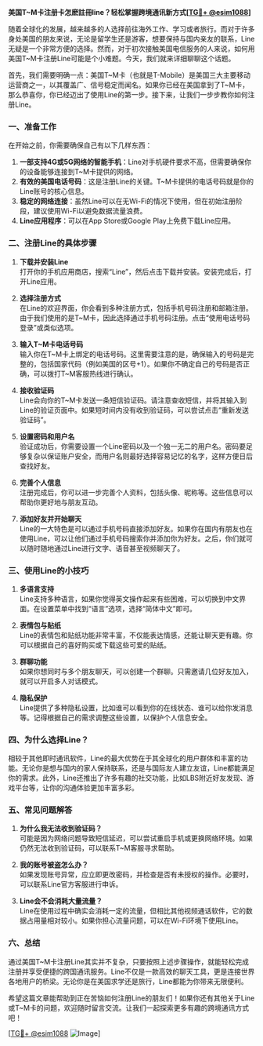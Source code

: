 **美国T~M卡注册卡怎麽註冊line？轻松掌握跨境通讯新方式[[TG💪+ @esim1088](https://t.me/s/esim1088)]**

随着全球化的发展，越来越多的人选择前往海外工作、学习或者旅行。而对于许多身处美国的朋友来说，无论是留学生还是游客，想要保持与国内亲友的联系，Line无疑是一个非常方便的选择。然而，对于初次接触美国电信服务的人来说，如何用美国T~M卡注册Line可能是个小难题。今天，我们就来详细聊聊这个话题。

首先，我们需要明确一点：美国T~M卡（也就是T-Mobile）是美国三大主要移动运营商之一，以其覆盖广、信号稳定而闻名。如果你已经在美国拿到了T~M卡，那么恭喜你，你已经迈出了使用Line的第一步。接下来，让我们一步步教你如何注册Line。

### **一、准备工作**
在开始之前，你需要确保自己有以下几样东西：
1. **一部支持4G或5G网络的智能手机**：Line对手机硬件要求不高，但需要确保你的设备能够连接到T~M卡提供的网络。
2. **有效的美国电话号码**：这是注册Line的关键。T~M卡提供的电话号码就是你的Line账号的核心信息。
3. **稳定的网络连接**：虽然Line可以在无Wi-Fi的情况下使用，但在初始注册阶段，建议使用Wi-Fi以避免数据流量浪费。
4. **Line应用程序**：可以在App Store或Google Play上免费下载Line应用。

### **二、注册Line的具体步骤**
1. **下载并安装Line**  
   打开你的手机应用商店，搜索“Line”，然后点击下载并安装。安装完成后，打开Line应用。

2. **选择注册方式**  
   在Line的欢迎界面，你会看到多种注册方式，包括手机号码注册和邮箱注册。由于我们使用的是T~M卡，因此选择通过手机号码注册。点击“使用电话号码登录”或类似选项。

3. **输入T~M卡电话号码**  
   输入你在T~M卡上绑定的电话号码。这里需要注意的是，确保输入的号码是完整的，包括国家代码（例如美国的区号+1）。如果你不确定自己的号码是否正确，可以拨打T~M客服热线进行确认。

4. **接收验证码**  
   Line会向你的T~M卡发送一条短信验证码。请注意查收短信，并将其输入到Line的验证页面中。如果短时间内没有收到验证码，可以尝试点击“重新发送验证码”。

5. **设置密码和用户名**  
   验证成功后，你需要设置一个Line密码以及一个独一无二的用户名。密码要足够复杂以保证账户安全，而用户名则最好选择容易记忆的名字，这样方便日后查找好友。

6. **完善个人信息**  
   注册完成后，你可以进一步完善个人资料，包括头像、昵称等。这些信息可以帮助你更好地与朋友互动。

7. **添加好友并开始聊天**  
   Line的一大特色是可以通过手机号码直接添加好友。如果你在国内有朋友也在使用Line，可以让他们通过手机号码搜索你并添加你为好友。之后，你们就可以随时随地通过Line进行文字、语音甚至视频聊天了。

### **三、使用Line的小技巧**
1. **多语言支持**  
   Line支持多种语言，如果你觉得英文操作起来有些困难，可以切换到中文界面。在设置菜单中找到“语言”选项，选择“简体中文”即可。

2. **表情包与贴纸**  
   Line的表情包和贴纸功能非常丰富，不仅能表达情感，还能让聊天更有趣。你可以根据自己的喜好购买或下载这些可爱的贴纸。

3. **群聊功能**  
   如果你想同时与多个朋友聊天，可以创建一个群聊。只需邀请几位好友加入，就可以开启多人对话模式。

4. **隐私保护**  
   Line提供了多种隐私设置，比如谁可以看到你的在线状态、谁可以给你发消息等。记得根据自己的需求调整这些设置，以保护个人信息安全。

### **四、为什么选择Line？**
相较于其他即时通讯软件，Line的最大优势在于其全球化的用户群体和丰富的功能。无论你是想与国内的家人保持联系，还是与国际友人建立友谊，Line都能满足你的需求。此外，Line还推出了许多有趣的社交功能，比如LBS附近好友发现、游戏平台等，让你的沟通体验更加丰富多彩。

### **五、常见问题解答**
1. **为什么我无法收到验证码？**  
   可能是因为网络问题导致短信延迟，可以尝试重启手机或更换网络环境。如果仍然无法收到验证码，可以联系T~M客服寻求帮助。

2. **我的账号被盗怎么办？**  
   如果发现账号异常，应立即更改密码，并检查是否有未授权的操作。必要时，可以联系Line官方客服进行申诉。

3. **Line会不会消耗大量流量？**  
   Line在使用过程中确实会消耗一定的流量，但相比其他视频通话软件，它的数据占用量相对较小。如果你担心流量问题，可以在Wi-Fi环境下使用Line。

### **六、总结**
通过美国T~M卡注册Line其实并不复杂，只要按照上述步骤操作，就能轻松完成注册并享受便捷的跨国通讯服务。Line不仅是一款高效的聊天工具，更是连接世界各地用户的桥梁。无论你是在美国求学还是旅行，Line都能为你带来无限便利。

希望这篇文章能帮助到正在苦恼如何注册Line的朋友们！如果你还有其他关于Line或T~M卡的问题，欢迎随时留言交流。让我们一起探索更多有趣的跨境通讯方式吧！

[[TG💪+ @esim1088](https://t.me/s/esim1088) ![Image](https://i.postimg.cc/4NQfJmqS/Snipaste-2025-05-13-00-14-12.png)]